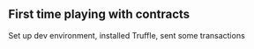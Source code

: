 ## First time playing with contracts
Set up dev environment, installed Truffle, sent some transactions
